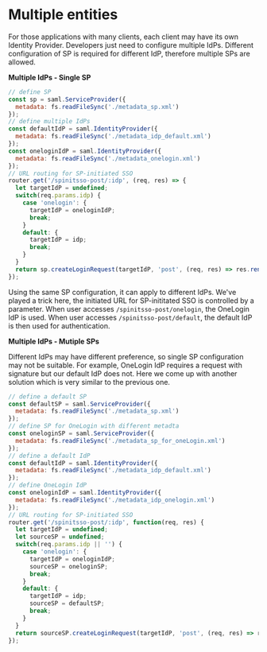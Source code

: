 # Multiple entities

For those applications with many clients, each client may have its own Identity Provider. Developers just need to configure multiple IdPs. Different configuration of SP is required for different IdP, therefore multiple SPs are allowed.

**Multiple IdPs - Single SP**

```javascript
// define SP
const sp = saml.ServiceProvider({
  metadata: fs.readFileSync('./metadata_sp.xml')
});
// define multiple IdPs
const defaultIdP = saml.IdentityProvider({
  metadata: fs.readFileSync('./metadata_idp_default.xml')
});
const oneloginIdP = saml.IdentityProvider({
  metadata: fs.readFileSync('./metadata_onelogin.xml')
});
// URL routing for SP-initiated SSO 
router.get('/spinitsso-post/:idp', (req, res) => {
  let targetIdP = undefined;
  switch(req.params.idp) {
    case 'onelogin': {
      targetIdP = oneloginIdP;
      break;
    }
    default: {
      targetIdP = idp;
      break;
    }
  }
  return sp.createLoginRequest(targetIdP, 'post', (req, res) => res.render('actions', req));
});
```

Using the same SP configuration, it can apply to different IdPs. We've played a trick here, the initiated URL for SP-inititated SSO is controlled by a parameter. When user accesses `/spinitsso-post/onelogin`, the OneLogin IdP is used. When user accesses `/spinitsso-post/default`, the default IdP is then used for authentication.

**Multiple IdPs - Mutiple SPs**

Different IdPs may have different preference, so single SP configuration may not be suitable. For example, OneLogin IdP requires a request with signature but our default IdP does not. Here we come up with another solution which is very similar to the previous one.

```javascript
// define a default SP
const defaultSP = saml.ServiceProvider({
  metadata: fs.readFileSync('./metadata_sp.xml')
});
// define SP for OneLogin with different metadta
const oneloginSP = saml.ServiceProvider({
  metadata: fs.readFileSync('./metadata_sp_for_oneLogin.xml')
});
// define a default IdP
const defaultIdP = saml.IdentityProvider({
  metadata: fs.readFileSync('./metadata_idp_default.xml')
});
// define OneLogin IdP
const oneloginIdP = saml.IdentityProvider({
  metadata: fs.readFileSync('./metadata_idp_onelogin.xml')
});
// URL routing for SP-initiated SSO 
router.get('/spinitsso-post/:idp', function(req, res) {
  let targetIdP = undefined;
  let sourceSP = undefined;
  switch(req.params.idp || '') {
    case 'onelogin': {
      targetIdP = oneloginIdP;
      sourceSP = oneloginSP;
      break;
    }
    default: {
      targetIdP = idp;
      sourceSP = defaultSP;
      break;
    }
  }
  return sourceSP.createLoginRequest(targetIdP, 'post', (req, res) => res.render('actions', request));
});
```
